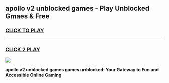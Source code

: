 
## apollo v2 unblocked games - Play Unblocked Gmaes & Free
<h3>
<a href="https://news.freeplayer.one?title=apollo_v2_unblocked_games&ref=23F">CLICK TO PLAY</a></h3>
<hr>

<h3>
<a href="https://news.freeplayer.one?title=apollo_v2_unblocked_games&ref=23F">CLICK 2 PLAY</a>
  
</h3>

<a href="https://news.freeplayer.one?title=apollo_v2_unblocked_games&ref=23F/"><img src="https://clearcache.store/games.png"></a>


**apollo v2 unblocked games games unblocked: Your Gateway to Fun and Accessible Online Gaming**
